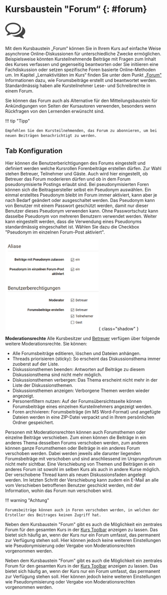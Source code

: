 # Kursbaustein "Forum“ {: #forum}
![forum icon](../assets/forum_icon.png)

Mit dem Kursbaustein „Forum“ können Sie in Ihrem Kurs auf einfache Weise asynchrone Online-Diskussionen für unterschiedliche Zwecke ermöglichen. Beispielsweise könnten Kursteilnehmende Beiträge mit Fragen zum Inhalt des Kurses verfassen und gegenseitig beantworten oder Sie initiieren eine Fachdiskussion oder setzen spezifische Foren basierte Online-Methoden um. Im Kapitel „Lernaktivitäten im Kurs“ finden Sie unter dem Punkt [„Forum"](../learning_activities/Working_with_Forums.de.md) Informationen dazu, wie Forumsbeiträge erstellt und beantwortet werden. Standardmässig haben alle Kursteilnehmer Lese- und Schreibrechte in einem Forum.

Sie können das Forum auch als Alternative für den Mitteilungsbaustein für Ankündigungen von Seiten der Kursautoren verwenden, besonders wenn Rückfragen von den Lernenden erwünscht sind.

!!! tip "Tipp"

    Empfehlen Sie den Kursteilnehmenden, das Forum zu abonnieren, um bei neuen Beiträgen benachrichtigt zu werden.

## Tab Konfiguration
Hier können die Benutzerberichtigungen des Forums eingestellt und definiert werden welche Kursrollen Forenbeiträge erstellen dürfen. Zur Wahl stehen Betreuer, Teilnehmer und Gäste. Auch wird hier eingestellt, ob Betreuer das Forum moderieren dürfen und ob in dem Forum pseudonymisierte Postings erlaubt sind. Bei pseudonymisierten Foren können sich die Beitragsersteller selbst ein Pseudonym auswählen. Ein einmal erstelltes Pseudonym bleibt im Forum immer aktiviert, kann aber je nach Bedarf geändert oder ausgeschaltet werden. Das Pseudonym kann von Benutzer mit einem Passwort geschützt werden, damit nur dieser Benutzer dieses Pseudonym verwenden kann. Ohne Passwortschutz kann dasselbe Pseudonym von mehreren Benutzern verwendet werden. Weiter kann eingestellt werden, dass die Verwendung eines Pseudonyms standardmässig eingeschaltet ist. Wählen Sie dazu die Checkbox "Pseudonym im einzelnen Forum-Post aktiviert".

![Konfigurationsoptionen Forum](assets/forum_config_DE.png){ class="shadow" }

**Moderationsrechte**
Alle Kursbesitzer und [Betreuer](../basic_concepts/coach.de.md) verfügen über folgende weitere Moderationsrechte. Sie können:

  * Alle Forumsbeiträge editieren, löschen und Dateien anhängen.
  * Threads priorisieren (sticky): So erscheint das Diskussionsthema immer zuoberst auf der Liste.
  * Diskussionsthemen beenden: Antworten auf Beiträge zu diesem Diskussionsthema sind nicht mehr möglich.
  * Diskussionsthemen verbergen: Das Thema erscheint nicht mehr in der Liste der Diskussionsthemen.
  * Diskussionsthemen anzeigen: Verborgene Themen werden wieder angezeigt.
  * Personenfiltern nutzen: Auf der Forumsübersichtsseite können Forumsbeiträge eines einzelnen Kursteilnehmers angezeigt werden.
  * Foren archivieren: Forumsbeiträge (im MS Word-Format) und angefügte Dateien werden in eine ZIP-Datei verpackt und in Ihrem persönlichen Ordner gespeichert.

Personen mit Moderationsrechten können auch Forumsthemen oder einzelne Beiträge verschieben. Zum einen können die Beiträge in ein anderes Thema desselben Forums verschoben werden, zum anderen können ganze Forumsthemen oder Beiträge in ein anderes Forum verschoben werden. Dabei werden jeweils alle darunter liegenden Forumsbeiträge mit verschoben und sind anschliessend im Ursprungsforum nicht mehr sichtbar. Eine Verschiebung von Themen und Beiträgen in ein anderes Forum ist sowohl im selben Kurs als auch in andere Kurse möglich. Der verschobene Thread kann als neuen Diskussionsfaden angelegt werden. Im letzten Schritt der Verschiebung kann zudem ein E-Mail an alle vom Verschieben betroffenen Benutzer geschickt werden, mit der Information, wohin das Forum nun verschoben wird.

!!! warning "Achtung"

    Forumsbeiträge können auch in Foren verschoben werden, in welchen der Ersteller des Beitrages keinen Zugriff hat.

   
Neben dem Kursbaustein "Forum" gibt es auch die Möglichkeit ein zentrales Forum für den gesamten Kurs in der [Kurs Toolbar](../course_operation/Using_Additional_Course_Features.de.md) anzeigen zu lassen. Das bietet sich häufig an, wenn der Kurs nur ein Forum umfasst, das permanent zur Verfügung stehen soll. Hier können jedoch keine weiteren Einstellungen wie Pseudonymisierung oder Vergabe von Moderationsrechten vorgenommen werden.

Neben dem Kursbaustein "Forum" gibt es auch die Möglichkeit ein zentrales
Forum für den gesamten Kurs in der [Kurs
Toolbar](../course_operation/Using_Additional_Course_Features.de.md) anzeigen zu lassen. Das bietet sich häufig an, wenn der Kurs nur ein Forum umfasst, das permanent zur Verfügung stehen soll.
Hier können jedoch keine weiteren Einstellungen wie Pseudonymisierung oder
Vergabe von Moderationsrechten vorgenommen werden.
